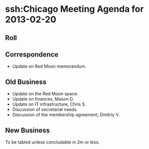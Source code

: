 # ssh:Chicago Meeting Agenda for 2013-02-20 #

## Roll ##

## Correspondence ##
 * Update on Red Moon memorandum.

## Old Business ##
 * Update on the Red Moon space.
 * Update on finances, Mason D.
 * Update on IT infrastructure, Chris S.
 * Discussion of secretarial needs.
 * Discussion of the membership agreement, Dmitriy V.

## New Business ##
To be tabled unless concludable in 2m or less.
